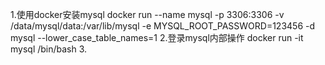 1.使用docker安装mysql
    docker run --name mysql -p 3306:3306  -v /data/mysql/data:/var/lib/mysql -e MYSQL\_ROOT\_PASSWORD=123456 -d mysql  --lower_case_table_names=1
2.登录mysql内部操作
    docker run -it mysql /bin/bash
3.